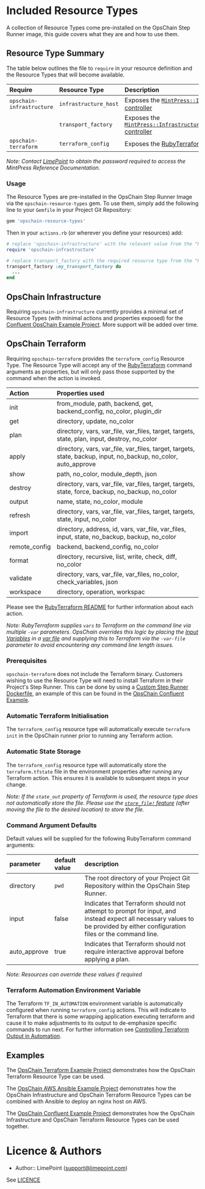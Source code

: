 # Included Resource Types

A collection of Resource Types come pre-installed on the OpsChain Step Runner image, this guide covers what they are and how to use them.


## Resource Type Summary

The table below outlines the file to `require` in your resource definition and the Resource Types that will become available.

| Require                   | Resource Type      | Description                          |
| :------------------------ | :-------------------- | :----------------------------------- |
| `opschain-infrastructure` | `infrastructure_host` | Exposes the [`MintPress::Infrastructure::Host` controller](https://docs.limepoint.com/reference/ruby/MintPress/Infrastructure/Host.html) |
|                           | `transport_factory`   | Exposes the [`MintPress::Infrastructure::TransportFactory` controller](https://docs.limepoint.com/reference/ruby/MintPress/Infrastructure/TransportFactory.html) |
| `opschain-terraform`      | `terraform_config`    | Exposes the [RubyTerraform](https://github.com/infrablocks/ruby_terraform/tree/v0.64.0) gem |

_Note: Contact [LimePoint](mailto:opschain@limepoint.com) to obtain the password required to access the MintPress Reference Documentation._

### Usage

The Resource Types are pre-installed in the OpsChain Step Runner Image via the `opschain-resource-types` gem. To use them, simply add the following line to your `Gemfile` in your Project Git Repository:
```ruby
gem 'opschain-resource-types'
```

Then in your `actions.rb` (or wherever you define your resources) add:

```ruby
# replace 'opschain-infrastructure' with the relevant value from the "Require" column in the table above
require 'opschain-infrastructure'

# replace transport_factory with the required resource type from the "Resource Type" column in the table above
transport_factory :my_transport_factory do
  ...
end
```

## OpsChain Infrastructure

Requiring `opschain-infrastructure` currently provides a minimal set of Resource Types (with minimal actions and properties exposed) for the [Confluent OpsChain Example Project](https://github.com/LimePoint/opschain-examples-confluent). More support will be added over time.

## OpsChain Terraform

Requiring `opschain-terraform` provides the `terraform_config` Resource Type. The Resource Type will accept any of the [RubyTerraform](https://github.com/infrablocks/ruby_terraform/blob/v0.64.0/README.md) command arguments as properties, but will only pass those supported by the command when the action is invoked.

| Action        | Properties used |
| :------------ | :-------------- |
| init          | from_module, path, backend, get, backend_config, no_color, plugin_dir |
| get           | directory, update, no_color |
| plan          | directory, vars, var_file, var_files, target, targets, state, plan, input, destroy, no_color |
| apply         | directory, vars, var_file, var_files, target, targets, state, backup, input, no_backup, no_color, auto_approve |
| show          | path, no_color, module_depth, json |
| destroy       | directory, vars, var_file, var_files, target, targets, state, force, backup, no_backup, no_color |
| output        | name, state, no_color, module |
| refresh       | directory, vars, var_file, var_files, target, targets, state, input, no_color |
| import        | directory, address, id, vars, var_file, var_files, input, state, no_backup, backup, no_color |
| remote_config | backend, backend_config, no_color |
| format        | directory, recursive, list, write, check, diff, no_color |
| validate      | directory, vars, var_file, var_files, no_color, check_variables, json |
| workspace     | directory, operation, workspac |

Please see the [RubyTerraform README](https://github.com/infrablocks/ruby_terraform/blob/v0.64.0/README.md#usage) for further information about each action.

_Note: RubyTerraform supplies `vars` to Terraform on the command line via multiple `-var` parameters. OpsChain overrides this logic by placing the [Input Variables](https://www.terraform.io/docs/language/values/variables.html) in a [var file](https://www.terraform.io/docs/language/values/variables.html#variable-definitions-tfvars-files) and supplying this to Terraform via the `-var-file` parameter to avoid encountering any command line length issues._

### Prerequisites

`opschain-terraform` does not include the Terraform binary. Customers wishing to use the Resource Type will need to install Terraform in their Project's Step Runner. This can be done by using a [Custom Step Runner Dockerfile](../developing_resources.md#custom-step-runner-dockerfiles), an example of this can be found in the [OpsChain Confluent Example](https://github.com/LimePoint/opschain-examples-confluent/blob/75473f7fbac4150b3d5c583dfc52c6b22044552f/.opschain/Dockerfile#L8).

### Automatic Terraform Initialisation

The `terraform_config` resource type will automatically execute `terraform init` in the OpsChain runner prior to running any Terraform action.

### Automatic State Storage

The `terraform_config` resource type will automatically store the `terraform.tfstate` file in the environment properties after running any Terraform action. This ensures it is available to subsequent steps in your change.

_Note: If the `state_out` property of Terraform is used, the resource type does not automatically store the file. Please use the [`store_file!` feature](properties.md#storing--removing-files) (after moving the file to the desired location) to store the file._

### Command Argument Defaults

Default values will be supplied for the following RubyTerraform command arguments:

| parameter    | default value | description |
| :----------- | :------------ | :---------- |
| directory    | `pwd`         | The root directory of your Project Git Repository within the OpsChain Step Runner. |
| input        | false         | Indicates that Terraform should not attempt to prompt for input, and instead expect all necessary values to be provided by either configuration files or the command line. |
| auto_approve | true          | Indicates that Terraform should not require interactive approval before applying a plan.|

_Note: Resources can override these values if required_

### Terraform Automation Environment Variable

The Terraform `TF_IN_AUTOMATION` environment variable is automatically configured when running `terraform_config` actions. This will indicate to Terraform that there is some wrapping application executing terraform and cause it to make adjustments to its output to de-emphasize specific commands to run next. For further information see [Controlling Terraform Output in Automation](https://learn.hashicorp.com/tutorials/terraform/automate-terraform#controlling-terraform-output-in-automation).

## Examples

The [OpsChain Terraform Example Project](https://github.com/LimePoint/opschain-examples-terraform) demonstrates how the OpsChain Terraform Resource Type can be used.

The [OpsChain AWS Ansible Example Project](https://github.com/LimePoint/opschain-examples-ansible) demonstrates how the OpsChain Infrastructure and OpsChain Terraform Resource Types can be combined with Ansible to deploy an nginx host on AWS.

The [OpsChain Confluent Example Project](https://github.com/LimePoint/opschain-examples-confluent) demonstrates how the OpsChain Infrastructure and OpsChain Terraform Resource Types can be used together.

# Licence & Authors
- Author:: LimePoint (support@limepoint.com)

See [LICENCE](../../LICENCE)

